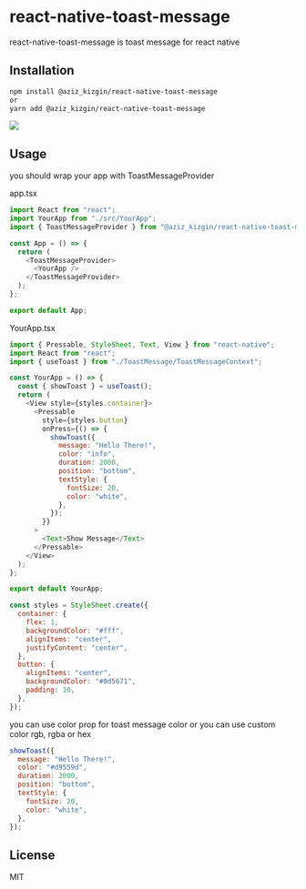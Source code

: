 <!-- @format -->

# react-native-toast-message

react-native-toast-message is toast message for react native

## Installation

```bash
npm install @aziz_kizgin/react-native-toast-message
or
yarn add @aziz_kizgin/react-native-toast-message
```

![](https://user-images.githubusercontent.com/65086568/224658477-9d8ecb47-b0ac-4117-ac07-c4386cae75d9.gif)

## Usage

you should wrap your app with ToastMessageProvider

app.tsx

```javascript
import React from "react";
import YourApp from "./src/YourApp";
import { ToastMessageProvider } from "@aziz_kizgin/react-native-toast-message";

const App = () => {
  return (
    <ToastMessageProvider>
      <YourApp />
    </ToastMessageProvider>
  );
};

export default App;
```

YourApp.tsx

```javascript
import { Pressable, StyleSheet, Text, View } from "react-native";
import React from "react";
import { useToast } from "./ToastMessage/ToastMessageContext";

const YourApp = () => {
  const { showToast } = useToast();
  return (
    <View style={styles.container}>
      <Pressable
        style={styles.button}
        onPress={() => {
          showToast({
            message: "Hello There!",
            color: "info",
            duration: 2000,
            position: "bottom",
            textStyle: {
              fontSize: 20,
              color: "white",
            },
          });
        }}
      >
        <Text>Show Message</Text>
      </Pressable>
    </View>
  );
};

export default YourApp;

const styles = StyleSheet.create({
  container: {
    flex: 1,
    backgroundColor: "#fff",
    alignItems: "center",
    justifyContent: "center",
  },
  button: {
    alignItems: "center",
    backgroundColor: "#0d5671",
    padding: 10,
  },
});
```

you can use color prop for toast message color or you can use custom color rgb, rgba or hex

```javascript
showToast({
  message: "Hello There!",
  color: "#d9559d",
  duration: 2000,
  position: "bottom",
  textStyle: {
    fontSize: 20,
    color: "white",
  },
});
```

## License

MIT
